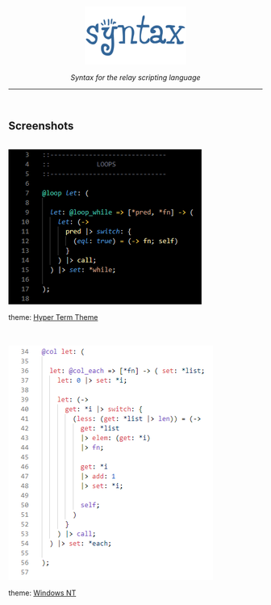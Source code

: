 <p align="center">
	<img src="res/relay-syntax.png" width="200"/>
<center><i>
	Syntax for the relay scripting language
</center></i>
<hr>
<br/>
</p>

## Screenshots

<br/>
<img src="res/relay-screen2.png"/>
<p>theme: <a href="https://marketplace.visualstudio.com/items?itemName=rubyjasmin.hyperterm-theme">Hyper Term Theme</a></p> 
<br>
<br>
<img src="res/relay-screen1.png"/>
<p>theme: <a href="https://marketplace.visualstudio.com/items?itemName=wassimdev.windows-nt-vscode-theme">Windows NT</a></p> 
